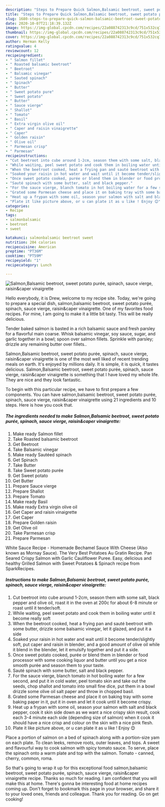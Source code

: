 ```yaml
---
description: "Steps to Prepare Quick Salmon,Balsamic beetroot, sweet potato purée, spinach, sauce vierge, raisin&amp;amp;caper vinaigrette"
title: "Steps to Prepare Quick Salmon,Balsamic beetroot, sweet potato purée, spinach, sauce vierge, raisin&amp;amp;caper vinaigrette"
slug: 1680-steps-to-prepare-quick-salmon-balsamic-beetroot-sweet-potato-puree-spinach-sauce-vierge-raisin-and-amp-caper-vinaigrette
date: 2020-10-07T21:18:39.132Z
image: https://img-global.cpcdn.com/recipes/22a088742313c9cd/751x532cq70/salmonbalsamic-beetroot-sweet-potato-puree-spinach-sauce-vierge-raisincaper-vinaigrette-recipe-main-photo.jpg
thumbnail: https://img-global.cpcdn.com/recipes/22a088742313c9cd/751x532cq70/salmonbalsamic-beetroot-sweet-potato-puree-spinach-sauce-vierge-raisincaper-vinaigrette-recipe-main-photo.jpg
cover: https://img-global.cpcdn.com/recipes/22a088742313c9cd/751x532cq70/salmonbalsamic-beetroot-sweet-potato-puree-spinach-sauce-vierge-raisincaper-vinaigrette-recipe-main-photo.jpg
author: Herman Kelly
ratingvalue: 4
reviewcount: 12
recipeingredient:
- " Salmon fillet"
- " Roasted balsamic beetroot"
- " Beetroot"
- " Balsamic vinegar"
- " Sauted spinach"
- " Spinach"
- " Butter"
- " Sweet potato pure"
- " Sweet potato"
- " Butter"
- " Sauce vierge"
- " Shallot"
- " Tomato"
- " Basil"
- " Extra virgin olive oil"
- " Caper and raisin vinaigrette"
- " Caper"
- " Golden raisin"
- " Olive oil"
- " Parmesan crisp"
- " Parmesan"
recipeinstructions:
- "Cut beetroot into cube around 1-2cm, season them with some salt, black pepper and olive oil, roast it in the oven at 200c for about 6-8 minute or roast until it tender/soft."
- "While waiting, peel sweet potato and cook them in boiling water until it become really soft"
- "When the beetroot cooked, heat a frying pan and sauté beetroot with some butter, drizzle some balsamic vinegar, let it glazed, and put it a side"
- "Soaked your raisin in hot water and wait until it become tender/slightly soft, put caper and raisin in blender, and a good amount of olive oil while it blend in the blender, let it emulsify together and put it a side."
- "Once sweet potato cooked, purée or blend them in blender or food processor with some cooking liquor and butter until you get a nice smooth purée and season them to your taste."
- "Sauté spinach with some butter, salt and black pepper."
- "For the sauce vierge, blanch tomato in hot boiling water for a few second, and put it in cold water, peel tomato skin and take out the seeds, chop shallot and tomato into small fine dice, put them in a bowl drizzle some olive oil salt paper and throw in chopped basil."
- "Grated some Parmesan cheese and place it on baking tray with some baking paper in it, put it in oven and let it cook until it become crispy."
- "Heat up a frypan with some oil, season your salmon with salt and black pepper, cook it skin side down as we want a nice crispy skin result, cook each 3-4 minute each side (depending size of salmon) when it cook it should have a nice crisp and colour on the skin with a nice pink flesh."
- "Plate it like picture above, or u can plate it as u like ! Enjoy 😊"
categories:
- Recipe
tags:
- salmonbalsamic
- beetroot
- sweet

katakunci: salmonbalsamic beetroot sweet 
nutrition: 204 calories
recipecuisine: American
preptime: "PT36M"
cooktime: "PT59M"
recipeyield: "1"
recipecategory: Lunch

---
```



![Salmon,Balsamic beetroot, sweet potato purée, spinach, sauce vierge, raisin&amp;caper vinaigrette](https://img-global.cpcdn.com/recipes/22a088742313c9cd/751x532cq70/salmonbalsamic-beetroot-sweet-potato-puree-spinach-sauce-vierge-raisincaper-vinaigrette-recipe-main-photo.jpg)

Hello everybody, it is Drew, welcome to my recipe site. Today, we're going to prepare a special dish, salmon,balsamic beetroot, sweet potato purée, spinach, sauce vierge, raisin&amp;caper vinaigrette. One of my favorites food recipes. For mine, I am going to make it a little bit tasty. This will be really delicious.

Tender baked salmon is basted in a rich balsamic sauce and fresh parsley for a flavorful main coarse. Whisk balsamic vinegar, soy sauce, sugar, and garlic together in a bowl; spoon over salmon fillets. Sprinkle with parsley; drizzle any remaining butter over fillets..

Salmon,Balsamic beetroot, sweet potato purée, spinach, sauce vierge, raisin&amp;caper vinaigrette is one of the most well liked of recent trending meals on earth. It's enjoyed by millions daily. It is simple, it is quick, it tastes delicious. Salmon,Balsamic beetroot, sweet potato purée, spinach, sauce vierge, raisin&amp;caper vinaigrette is something that I have loved my whole life. They are nice and they look fantastic.


To begin with this particular recipe, we have to first prepare a few components. You can have salmon,balsamic beetroot, sweet potato purée, spinach, sauce vierge, raisin&amp;caper vinaigrette using 21 ingredients and 10 steps. Here is how you cook that.

<!--inarticleads1-->

##### The ingredients needed to make Salmon,Balsamic beetroot, sweet potato purée, spinach, sauce vierge, raisin&amp;caper vinaigrette:

1. Make ready  Salmon fillet
1. Take  Roasted balsamic beetroot
1. Get  Beetroot
1. Take  Balsamic vinegar
1. Make ready  Sautéed spinach
1. Get  Spinach
1. Take  Butter
1. Take  Sweet potato purée
1. Get  Sweet potato
1. Get  Butter
1. Prepare  Sauce vierge
1. Prepare  Shallot
1. Prepare  Tomato
1. Make ready  Basil
1. Make ready  Extra virgin olive oil
1. Get  Caper and raisin vinaigrette
1. Get  Caper
1. Prepare  Golden raisin
1. Get  Olive oil
1. Take  Parmesan crisp
1. Prepare  Parmesan


White Sauce Recipe - Homemade Bechamel Sauce With Cheese (Also known as Mornay Sauce). The Very Best Potatoes Au Gratin Recipe. Pan Seared Crispy Salmon with Garlic Cauliflower Puree. Easy, delicious and healthy Grilled Salmon with Sweet Potatoes &amp; Spinach recipe from SparkRecipes. 

<!--inarticleads2-->

##### Instructions to make Salmon,Balsamic beetroot, sweet potato purée, spinach, sauce vierge, raisin&amp;caper vinaigrette:

1. Cut beetroot into cube around 1-2cm, season them with some salt, black pepper and olive oil, roast it in the oven at 200c for about 6-8 minute or roast until it tender/soft.
1. While waiting, peel sweet potato and cook them in boiling water until it become really soft
1. When the beetroot cooked, heat a frying pan and sauté beetroot with some butter, drizzle some balsamic vinegar, let it glazed, and put it a side
1. Soaked your raisin in hot water and wait until it become tender/slightly soft, put caper and raisin in blender, and a good amount of olive oil while it blend in the blender, let it emulsify together and put it a side.
1. Once sweet potato cooked, purée or blend them in blender or food processor with some cooking liquor and butter until you get a nice smooth purée and season them to your taste.
1. Sauté spinach with some butter, salt and black pepper.
1. For the sauce vierge, blanch tomato in hot boiling water for a few second, and put it in cold water, peel tomato skin and take out the seeds, chop shallot and tomato into small fine dice, put them in a bowl drizzle some olive oil salt paper and throw in chopped basil.
1. Grated some Parmesan cheese and place it on baking tray with some baking paper in it, put it in oven and let it cook until it become crispy.
1. Heat up a frypan with some oil, season your salmon with salt and black pepper, cook it skin side down as we want a nice crispy skin result, cook each 3-4 minute each side (depending size of salmon) when it cook it should have a nice crisp and colour on the skin with a nice pink flesh.
1. Plate it like picture above, or u can plate it as u like ! Enjoy 😊


Place a portion of salmon on a bed of spinach along with a portion-size yam on each plate. To clean leeks, remove roots, outer leaves, and tops. A sweet and flavourful way to cook salmon with spicy tomato sauce. To serve, place the spinach onto a warm plate and top with the salmon. Tomato - canned, cherry, common, roma. 

So that's going to wrap it up for this exceptional food salmon,balsamic beetroot, sweet potato purée, spinach, sauce vierge, raisin&amp;caper vinaigrette recipe. Thanks so much for reading. I am confident that you will make this at home. There's gonna be interesting food at home recipes coming up. Don't forget to bookmark this page in your browser, and share it to your loved ones, friends and colleague. Thank you for reading. Go on get cooking!
